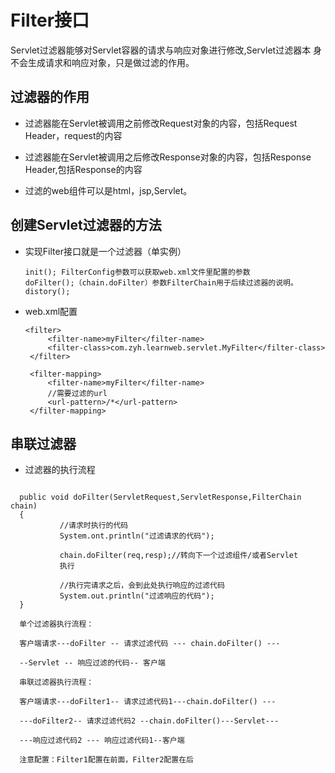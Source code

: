 # Filter接口

Servlet过滤器能够对Servlet容器的请求与响应对象进行修改,Servlet过滤器本
身不会生成请求和响应对象，只是做过滤的作用。

## 过滤器的作用

* 过滤器能在Servlet被调用之前修改Request对象的内容，包括Request Header，request的内容

* 过滤器能在Servlet被调用之后修改Response对象的内容，包括Response Header,包括Response的内容

* 过滤的web组件可以是html，jsp,Servlet。


## 创建Servlet过滤器的方法

* 实现Filter接口就是一个过滤器（单实例）

  ```
  init(); FilterConfig参数可以获取web.xml文件里配置的参数
  doFilter();（chain.doFilter）参数FilterChain用于后续过滤器的说明。
  distory();
  ```
* web.xml配置

  ```
  <filter>
       <filter-name>myFilter</filter-name>
       <filter-class>com.zyh.learnweb.servlet.MyFilter</filter-class>
   </filter>

   <filter-mapping>
       <filter-name>myFilter</filter-name>
       //需要过滤的url
       <url-pattern>/*</url-pattern>
   </filter-mapping>
  ```


## 串联过滤器

 * 过滤器的执行流程

 ```

   public void doFilter(ServletRequest,ServletResponse,FilterChain chain)
   {
            //请求时执行的代码
            System.ont.println("过滤请求的代码");

            chain.doFilter(req,resp);//转向下一个过滤组件/或者Servlet
            执行

            //执行完请求之后，会到此处执行响应的过滤代码
            System.out.println("过滤响应的代码");
   }

   单个过滤器执行流程：

   客户端请求---doFilter -- 请求过滤代码 --- chain.doFilter() ---

   --Servlet -- 响应过滤的代码-- 客户端

   串联过滤器执行流程：

   客户端请求---doFilter1-- 请求过滤代码1---chain.doFilter() ---

   ---doFilter2-- 请求过滤代码2 --chain.doFilter()---Servlet---

   ---响应过滤代码2 --- 响应过滤代码1--客户端

   注意配置：Filter1配置在前面，Filter2配置在后
 ```
